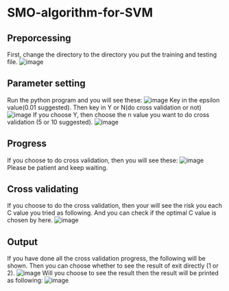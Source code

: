 # SMO-algorithm-for-SVM
## Preporcessing
First, change the directory to the directory you put the training and testing file. 
![image]()
## Parameter setting
Run the python program and you will see these: 
![image]()
Key in the epsilon value(0.01 suggested). Then key in Y or N(do cross validation or not) 
![image]()
If you choose Y, then choose the n value you want to do cross validation (5 or 10 suggested). 
![image]()
## Progress
If you choose to do cross validation, then you will see these: 
![image]()
Please be patient and keep waiting. 
## Cross validating
If you choose to do the cross validation, then your will see the risk you each C value you tried as following. And you can check if the optimal C value is chosen by here. 
![image]()
## Output
If you have done all the cross validation progress, the following will be shown. Then you can choose whether to see the result of exit directly (1 or 2). 
![image]()
Will you choose to see the result then the result will be printed as following: 
![image]()
